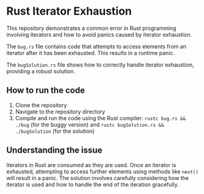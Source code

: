 # Rust Iterator Exhaustion

This repository demonstrates a common error in Rust programming involving iterators and how to avoid panics caused by iterator exhaustion.

The `bug.rs` file contains code that attempts to access elements from an iterator after it has been exhausted. This results in a runtime panic.

The `bugSolution.rs` file shows how to correctly handle iterator exhaustion, providing a robust solution.

## How to run the code

1. Clone the repository
2. Navigate to the repository directory
3. Compile and run the code using the Rust compiler: `rustc bug.rs && ./bug` (for the buggy version) and `rustc bugSolution.rs && ./bugSolution` (for the solution)

## Understanding the issue

Iterators in Rust are consumed as they are used. Once an iterator is exhausted, attempting to access further elements using methods like `next()` will result in a panic.  The solution involves carefully considering how the iterator is used and how to handle the end of the iteration gracefully.